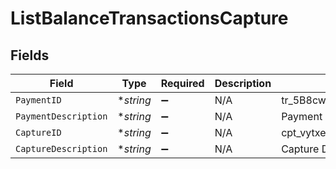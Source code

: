 # ListBalanceTransactionsCapture


## Fields

| Field                      | Type                       | Required                   | Description                | Example                    |
| -------------------------- | -------------------------- | -------------------------- | -------------------------- | -------------------------- |
| `PaymentID`                | **string*                  | :heavy_minus_sign:         | N/A                        | tr_5B8cwPMGnU              |
| `PaymentDescription`       | **string*                  | :heavy_minus_sign:         | N/A                        | Payment Description        |
| `CaptureID`                | **string*                  | :heavy_minus_sign:         | N/A                        | cpt_vytxeTZskVKR7C7WgdSP3d |
| `CaptureDescription`       | **string*                  | :heavy_minus_sign:         | N/A                        | Capture Description        |